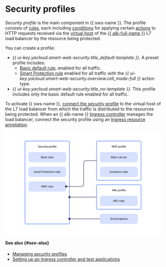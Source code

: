 # Security profiles

_Security profile_ is the main component in {{ sws-name }}. The profile consists of [rules](rules.md), each including [conditions](conditions.md) for applying certain [actions](rules.md#rule-action) to HTTP requests received via the [virtual host](../../application-load-balancer/concepts/http-router.md#virtual-host) of the [{{ alb-full-name }}](../../application-load-balancer/concepts/index.md) L7 load balancer by the resource being protected.

You can create a profile:
  * _{{ ui-key.yacloud.smart-web-security.title_default-template }}_. A preset profile includes:
    * [Basic default rule](rules.md#base-rules), enabled for all traffic.
    * [Smart Protection rule](rules.md#smart-protection-rules) enabled for all traffic with the _{{ ui-key.yacloud.smart-web-security.overview.cell_mode-full }}_ action type.
  * _{{ ui-key.yacloud.smart-web-security.title_no-template }}_. This profile includes only the basic default rule enabled for all traffic.

To activate {{ sws-name }}, [connect the security profile](../operations/host-connect.md) to the virtual host of the L7 load balancer from which the traffic is distributed to the resources being protected. When an {{ alb-name }} [Ingress controller](../../application-load-balancer/tools/k8s-ingress-controller/index.md) manages the load balancer, connect the security profile using an [Ingress resource annotation](../../application-load-balancer/k8s-ref/ingress.md).

![profiles-rules](../../_assets/smartwebsecurity/profiles-rules.svg)

#### See also {#see-also}

* [Managing security profiles](../operations/index.md#profiles)
* [Setting up an Ingress controller and test applications](../../managed-kubernetes/tutorials/alb-ingress-controller.md#create-ingress-and-apps)
